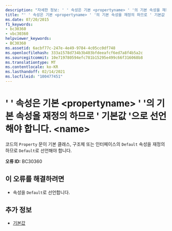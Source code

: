 ```yaml
---
description: "자세한 정보: ' ' 속성은 기본 <propertyname> ' '의 기본 속성을 재정의 하므로 ' 기본값 '으로 선언 해야 합니다 <name> ."
title: "' ' 속성은 기본 <propertyname> ' '의 기본 속성을 재정의 하므로 ' 기본값 '으로 선언 해야 합니다. <name>"
ms.date: 07/20/2015
f1_keywords:
- bc30360
- vbc30360
helpviewer_keywords:
- BC30360
ms.assetid: 6acbf77c-247e-4e49-9784-4c05cc0df748
ms.openlocfilehash: 333a1578d734b3b403bfdeeafcf6ed7a8f4b5a2c
ms.sourcegitcommit: 10e719780594efc781b15295e499c66f316068b8
ms.translationtype: MT
ms.contentlocale: ko-KR
ms.lasthandoff: 02/14/2021
ms.locfileid: "100477451"
---
```

# <a name="property-propertyname-must-be-declared-default-because-it-overrides-a-default-property-on-the-base-name"></a>' ' 속성은 기본 \<propertyname> ' '의 기본 속성을 재정의 하므로 ' 기본값 '으로 선언 해야 합니다. \<name>

코드의 `Property` 문이 기본 클래스, 구조체 또는 인터페이스의 `Default` 속성을 재정의하므로 `Default`로 선언해야 합니다.  
  
 **오류 ID:** BC30360  
  
## <a name="to-correct-this-error"></a>이 오류를 해결하려면  
  
- 속성을 `Default`로 선언합니다.  
  
## <a name="see-also"></a>추가 정보

- [기본값](../language-reference/modifiers/default.md)
